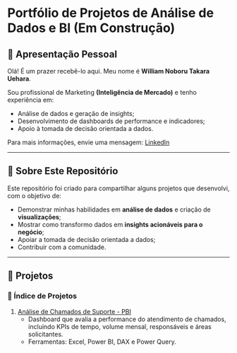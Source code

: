 # Portfólio de Projetos de Análise de Dados e BI (Em Construção)
## 👋 Apresentação Pessoal

Olá! É um prazer recebê-lo aqui. Meu nome é **William Noboru Takara Uehara**.

Sou profissional de Marketing **(Inteligência de Mercado)** e tenho experiência em:  
- Análise de dados e geração de insights;  
- Desenvolvimento de dashboards de performance e indicadores;  
- Apoio à tomada de decisão orientada a dados.

Para mais informações, envie uma mensagem: [LinkedIn](https://www.linkedin.com/in/william-noboru-takara-uehara-19840892/)  

---
## 📝 Sobre Este Repositório

Este repositório foi criado para compartilhar alguns projetos que desenvolvi, com o objetivo de:
- Demonstrar minhas habilidades em **análise de dados** e criação de **visualizações**;  
- Mostrar como transformo dados em **insights acionáveis para o negócio**;  
- Apoiar a tomada de decisão orientada a dados;
- Contribuir com a comunidade.

---

## 🚀 Projetos  
### 📌 Índice de Projetos  

1. [Análise de Chamados de Suporte - PBI](./Analise_Chamados/README.md)  
   - Dashboard que avalia a performance do atendimento de chamados, incluindo KPIs de tempo, volume mensal, responsáveis e áreas solicitantes.  
   - Ferramentas: Excel, Power BI, DAX e Power Query.
